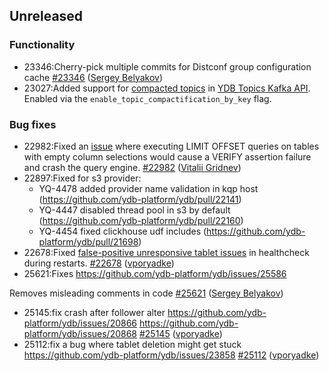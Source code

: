## Unreleased

### Functionality

* 23346:Cherry-pick multiple commits for Distconf group configuration cache [#23346](https://github.com/ydb-platform/ydb/pull/23346) ([Sergey Belyakov](https://github.com/serbel324))
* 23027:Added support for [compacted topics](https://docs.confluent.io/kafka/design/log_compaction.html) in [YDB Topics Kafka API](https://ydb.tech/docs/en/reference/kafka-api/). Enabled via the `enable_topic_compactification_by_key` flag.

### Bug fixes

* 22982:Fixed an [issue](https://github.com/ydb-platform/ydb/issues/22493) where executing LIMIT OFFSET queries on tables with empty column selections would cause a VERIFY assertion failure and crash the query engine. [#22982](https://github.com/ydb-platform/ydb/pull/22982) ([Vitalii Gridnev](https://github.com/gridnevvvit))
* 22897:Fixed for s3 provider:
  * YQ-4478 added provider name validation in kqp host (https://github.com/ydb-platform/ydb/pull/22141)
  * YQ-4447 disabled thread pool in s3 by default (https://github.com/ydb-platform/ydb/pull/22160)
  * YQ-4454 fixed clickhouse udf includes (https://github.com/ydb-platform/ydb/pull/21698)
* 22678:Fixed [false-positive unresponsive tablet issues](https://github.com/ydb-platform/ydb/issues/22390) in healthcheck during restarts. [#22678](https://github.com/ydb-platform/ydb/pull/22678) ([vporyadke](https://github.com/vporyadke))
* 25621:Fixes https://github.com/ydb-platform/ydb/issues/25586

Removes misleading comments in code [#25621](https://github.com/ydb-platform/ydb/pull/25621) ([Sergey Belyakov](https://github.com/serbel324))
* 25145:fix crash after follower alter https://github.com/ydb-platform/ydb/issues/20866 https://github.com/ydb-platform/ydb/issues/20868 [#25145](https://github.com/ydb-platform/ydb/pull/25145) ([vporyadke](https://github.com/vporyadke))
* 25112:fix a bug where tablet deletion might get stuck https://github.com/ydb-platform/ydb/issues/23858 [#25112](https://github.com/ydb-platform/ydb/pull/25112) ([vporyadke](https://github.com/vporyadke))

